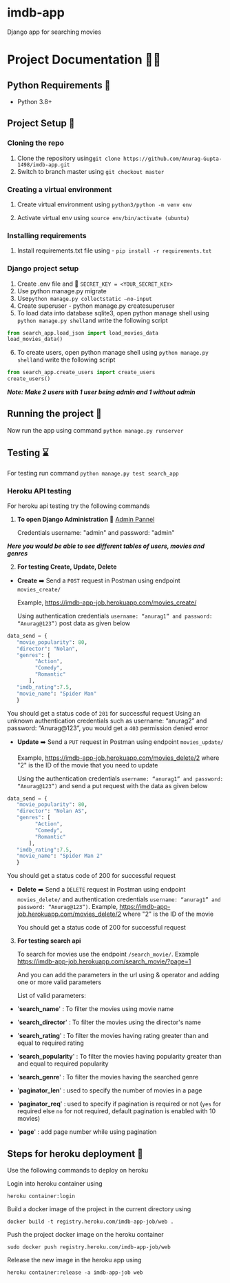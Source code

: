 # imdb-app
Django app for searching movies

# Project Documentation :wave::wave:

## Python Requirements :memo:

- Python 3.8+

## Project Setup :wrench:

### Cloning the repo
1. Clone the repository using```git clone https://github.com/Anurag-Gupta-1498/imdb-app.git```
2. Switch to branch master using ```git checkout master```

### Creating a virtual environment
1. Create virtual environment using ```python3/python -m venv env```

2. Activate virtual env using ```source env/bin/activate (ubuntu)```

### Installing requirements
1. Install requirements.txt file using  - ```pip install -r requirements.txt```

### Django project setup
1. Create .env file and :key: ```SECRET_KEY = <YOUR_SECRET_KEY>```
2. Use python manage.py migrate
3. Use```python manage.py collectstatic –no-input```
4. Create superuser - python manage.py createsuperuser
5. To load data into database sqlite3, open python manage shell using ```python manage.py shell```and write the following script
```python
from search_app.load_json import load_movies_data
load_movies_data()
```
6. To create users, open python manage shell using ```python manage.py shell```and write the following script
```python
from search_app.create_users import create_users
create_users()
```
_**Note: Make 2 users with 1 user being admin and 1 without admin**_

## Running the project :running:

Now run the app using command ```python manage.py runserver```

## Testing :hourglass:

For testing run command ```python manage.py test search_app```

### Heroku API testing

For heroku api testing try the following commands

1. **To open Django Administration** :link: [Admin Pannel](https://imdb-app-job.herokuapp.com/admin/ "Django Administration")


   Credentials
   username: "admin" and password: "admin"

_**Here you would be able to see different tables of users, movies and genres**_

2. **For testing Create, Update, Delete**

- **Create** :arrow_right: Send a `POST` request in Postman using endpoint `movies_create/`

   Example, https://imdb-app-job.herokuapp.com/movies_create/

   Using authentication credentials `username: “anurag1” and password: “Anurag@123”)` post data as given below
```python
data_send = {
   "movie_popularity": 80,
   "director": "Nolan",
   "genres": [
         "Action",
         "Comedy",
         "Romantic"
       ],
   "imdb_rating":7.5,
   "movie_name": "Spider Man"
   }
```
   You should get a status code of `201` for successful request
   Using an unknown authentication credentials such as
   username: “anurag2” and password: “Anurag@123”, you would get a `403` permission denied error

- **Update** :arrow_right: Send a `PUT` request in Postman using endpoint `movies_update/`

   Example, https://imdb-app-job.herokuapp.com/movies_delete/2 where "2" is the ID of the movie that you need to update

   Using the authentication credentials `username: “anurag1” and password: “Anurag@123”)` and send a put request with the data as given below
```python
data_send = {
   "movie_popularity": 80,
   "director": "Nolan AS",
   "genres": [
         "Action",
         "Comedy",
         "Romantic"
       ],
   "imdb_rating":7.5,
   "movie_name": "Spider Man 2"
   }
```
   You should get a status code of 200 for successful request

- **Delete** :arrow_right: Send a `DELETE` request in Postman using endpoint `movies_delete/` and authentication credentials
 `username: “anurag1” and password: “Anurag@123”)`. Example, https://imdb-app-job.herokuapp.com/movies_delete/2 where "2" is the ID of the movie


   You should get a status code of 200 for successful request

3. **For testing search api**

   To search for movies use the endpoint `/search_movie/`. Example https://imdb-app-job.herokuapp.com/search_movie/?page=1
  
   And you can add the parameters in the url using & operator and adding one or more valid parameters

   List of valid parameters:

  - '**search_name**' : To filter the movies using movie name
  
  - '**search_director**' : To filter the movies using the director's name
  
  - '**search_rating**' : To filter the movies having rating greater than and equal to required rating
  
  - '**search_popularity**' : To filter the movies having popularity greater than and equal to required popularity
  
  - '**search_genre**' : To filter the movies having the searched genre

  - '**paginator_len**' : used to specify the number of movies in a page
  
  - '**paginator_req**' : used to specify if pagination is required or not (`yes` for required else `no` for not required, default pagination is enabled with 10 movies)

  - '**page**' : add page number while using pagination


## Steps for heroku deployment :checkered_flag:
Use the following commands to deploy on heroku

Login into heroku container using
```shell
heroku container:login
```

Build a docker image of the project in the current directory using
```shell
docker build -t registry.heroku.com/imdb-app-job/web .
```

Push the project docker image on the heroku container
```shell
sudo docker push registry.heroku.com/imdb-app-job/web
```

Release the new image in the heroku app using
```shell
heroku container:release -a imdb-app-job web
```





